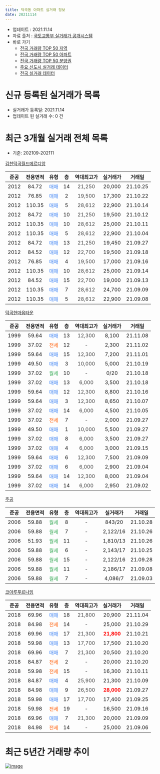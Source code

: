 ```yaml
---
title: 덕곡동 아파트 실거래 정보
date: 20211114
---
```


* 업데이트 : 2021.11.14
* 자료 출처 : [국토교통부 실거래가 공개시스템](http://rt.molit.go.kr)
* 바로 가기
    * [전국 거래량 TOP 50 지역](https://apt-info.github.io/apt-trade-info/tr)
    * [전국 거래량 TOP 50 아파트](https://apt-info.github.io/apt-trade-info/ta)
    * [전국 거래량 TOP 50 분양권](https://apt-info.github.io/apt-trade-info/tb)
    * [주요 신도시 실거래 데이터](https://apt-info.github.io/apt-trade-info/newtown)
    * [전국 실거래 데이터](https://apt-info.github.io/apt-trade-info/all)



<script async src="https://pagead2.googlesyndication.com/pagead/js/adsbygoogle.js"></script>
<!-- 기본광고 -->
<ins class="adsbygoogle"
     style="display:block"
     data-ad-client="ca-pub-1142216861245946"
     data-ad-slot="4805727019"
     data-ad-format="auto"
     data-full-width-responsive="true"></ins>
<script>
     (adsbygoogle = window.adsbygoogle || []).push({});
</script>


# 신규 등록된 실거래가 목록

* 실거래가 등록일: 2021.11.14
* 업데이트 된 실거래 수: 0 건




<script async src="https://pagead2.googlesyndication.com/pagead/js/adsbygoogle.js"></script>
<!-- 기본광고 -->
<ins class="adsbygoogle"
     style="display:block"
     data-ad-client="ca-pub-1142216861245946"
     data-ad-slot="4805727019"
     data-ad-format="auto"
     data-full-width-responsive="true"></ins>
<script>
     (adsbygoogle = window.adsbygoogle || []).push({});
</script>


# 최근 3개월 실거래 전체 목록
* 기준: 202109-202111


[김천덕곡월드메르디앙](https://search.naver.com/search.naver?query=%EA%B9%80%EC%B2%9C%EB%8D%95%EA%B3%A1%EC%9B%94%EB%93%9C%EB%A9%94%EB%A5%B4%EB%94%94%EC%95%99)

|준공|전용면적|유형|층|역대최고가|실거래가|거래일|
|:---:|:---:|:---:|:---:|:---:|:---:|:---:|
|2012|84.72|<span style="color:#4285F3">매매</span>|14|<span style="color:#444444">21,250</span>|20,000|21.10.25|
|2012|76.85|<span style="color:#4285F3">매매</span>|2|<span style="color:#444444">19,500</span>|17,300|21.10.22|
|2012|110.35|<span style="color:#4285F3">매매</span>|5|<span style="color:#444444">28,612</span>|22,900|21.10.14|
|2012|84.72|<span style="color:#4285F3">매매</span>|10|<span style="color:#444444">21,250</span>|19,500|21.10.12|
|2012|110.35|<span style="color:#4285F3">매매</span>|10|<span style="color:#444444">28,612</span>|25,000|21.10.11|
|2012|110.35|<span style="color:#4285F3">매매</span>|5|<span style="color:#444444">28,612</span>|22,900|21.10.04|
|2012|84.72|<span style="color:#4285F3">매매</span>|13|<span style="color:#444444">21,250</span>|19,450|21.09.27|
|2012|84.52|<span style="color:#4285F3">매매</span>|12|<span style="color:#444444">22,700</span>|19,500|21.09.18|
|2012|76.85|<span style="color:#4285F3">매매</span>|4|<span style="color:#444444">19,500</span>|17,000|21.09.16|
|2012|110.35|<span style="color:#4285F3">매매</span>|10|<span style="color:#444444">28,612</span>|25,000|21.09.14|
|2012|84.52|<span style="color:#4285F3">매매</span>|15|<span style="color:#444444">22,700</span>|19,000|21.09.13|
|2012|110.35|<span style="color:#4285F3">매매</span>|7|<span style="color:#444444">28,612</span>|24,700|21.09.09|
|2012|110.35|<span style="color:#4285F3">매매</span>|5|<span style="color:#444444">28,612</span>|22,900|21.09.08|

[덕곡한마음타운](https://search.naver.com/search.naver?query=%EB%8D%95%EA%B3%A1%ED%95%9C%EB%A7%88%EC%9D%8C%ED%83%80%EC%9A%B4)

|준공|전용면적|유형|층|역대최고가|실거래가|거래일|
|:---:|:---:|:---:|:---:|:---:|:---:|:---:|
|1999|59.64|<span style="color:#4285F3">매매</span>|13|<span style="color:#444444">12,300</span>|8,100|21.11.08|
|1999|37.02|<span style="color:#FF5A00">전세</span>|12|<span style="color:#444444">-</span>|2,300|21.11.02|
|1999|59.64|<span style="color:#4285F3">매매</span>|15|<span style="color:#444444">12,300</span>|7,200|21.11.01|
|1999|49.50|<span style="color:#4285F3">매매</span>|3|<span style="color:#444444">10,000</span>|5,000|21.10.19|
|1999|37.02|<span style="color:#34A853">월세</span>|10|<span style="color:#444444">-</span>|0/20|21.10.18|
|1999|37.02|<span style="color:#4285F3">매매</span>|13|<span style="color:#444444">6,000</span>|3,500|21.10.18|
|1999|59.64|<span style="color:#4285F3">매매</span>|12|<span style="color:#444444">12,300</span>|8,800|21.10.16|
|1999|59.64|<span style="color:#4285F3">매매</span>|3|<span style="color:#444444">12,300</span>|8,650|21.10.07|
|1999|37.02|<span style="color:#4285F3">매매</span>|14|<span style="color:#444444">6,000</span>|4,500|21.10.05|
|1999|37.02|<span style="color:#FF5A00">전세</span>|7|<span style="color:#444444">-</span>|2,000|21.09.27|
|1999|49.50|<span style="color:#4285F3">매매</span>|1|<span style="color:#444444">10,000</span>|5,500|21.09.27|
|1999|37.02|<span style="color:#4285F3">매매</span>|8|<span style="color:#444444">6,000</span>|3,500|21.09.27|
|1999|37.02|<span style="color:#4285F3">매매</span>|4|<span style="color:#444444">6,000</span>|3,000|21.09.15|
|1999|59.64|<span style="color:#4285F3">매매</span>|6|<span style="color:#444444">12,300</span>|7,500|21.09.09|
|1999|37.02|<span style="color:#4285F3">매매</span>|6|<span style="color:#444444">6,000</span>|2,900|21.09.04|
|1999|59.64|<span style="color:#4285F3">매매</span>|14|<span style="color:#444444">12,300</span>|8,000|21.09.04|
|1999|37.02|<span style="color:#4285F3">매매</span>|14|<span style="color:#444444">6,000</span>|2,950|21.09.02|

[주공](https://search.naver.com/search.naver?query=%EC%A3%BC%EA%B3%B5)

|준공|전용면적|유형|층|역대최고가|실거래가|거래일|
|:---:|:---:|:---:|:---:|:---:|:---:|:---:|
|2006|59.88|<span style="color:#34A853">월세</span>|8|<span style="color:#444444">-</span>|843/20|21.10.28|
|2006|59.88|<span style="color:#34A853">월세</span>|7|<span style="color:#444444">-</span>|2,122/16|21.10.26|
|2006|51.93|<span style="color:#34A853">월세</span>|11|<span style="color:#444444">-</span>|1,810/13|21.10.26|
|2006|59.88|<span style="color:#34A853">월세</span>|6|<span style="color:#444444">-</span>|2,143/17|21.10.25|
|2006|59.88|<span style="color:#34A853">월세</span>|15|<span style="color:#444444">-</span>|2,122/16|21.09.28|
|2006|59.88|<span style="color:#34A853">월세</span>|11|<span style="color:#444444">-</span>|2,186/17|21.09.08|
|2006|59.88|<span style="color:#34A853">월세</span>|7|<span style="color:#444444">-</span>|4,086/7|21.09.03|

[코아루푸르나임](https://search.naver.com/search.naver?query=%EC%BD%94%EC%95%84%EB%A3%A8%ED%91%B8%EB%A5%B4%EB%82%98%EC%9E%84)

|준공|전용면적|유형|층|역대최고가|실거래가|거래일|
|:---:|:---:|:---:|:---:|:---:|:---:|:---:|
|2018|69.96|<span style="color:#4285F3">매매</span>|18|<span style="color:#444444">21,800</span>|20,900|21.11.04|
|2018|84.98|<span style="color:#FF5A00">전세</span>|14|<span style="color:#444444">-</span>|25,000|21.10.29|
|2018|69.96|<span style="color:#4285F3">매매</span>|17|<span style="color:#444444">21,300</span>|<b><span style="color:#FF0000">21,800</span></b>|21.10.21|
|2018|59.98|<span style="color:#4285F3">매매</span>|13|<span style="color:#444444">17,700</span>|17,500|21.10.20|
|2018|69.96|<span style="color:#4285F3">매매</span>|7|<span style="color:#444444">21,300</span>|20,500|21.10.20|
|2018|84.87|<span style="color:#FF5A00">전세</span>|2|<span style="color:#444444">-</span>|20,000|21.10.20|
|2018|59.98|<span style="color:#FF5A00">전세</span>|15|<span style="color:#444444">-</span>|16,300|21.10.11|
|2018|84.87|<span style="color:#4285F3">매매</span>|4|<span style="color:#444444">25,900</span>|21,300|21.10.09|
|2018|84.98|<span style="color:#4285F3">매매</span>|9|<span style="color:#444444">26,500</span>|<b><span style="color:#FF0000">28,000</span></b>|21.09.27|
|2018|59.98|<span style="color:#4285F3">매매</span>|17|<span style="color:#444444">17,700</span>|17,400|21.09.25|
|2018|59.98|<span style="color:#FF5A00">전세</span>|19|<span style="color:#444444">-</span>|16,500|21.09.16|
|2018|69.96|<span style="color:#4285F3">매매</span>|7|<span style="color:#444444">21,300</span>|20,000|21.09.09|
|2018|84.98|<span style="color:#FF5A00">전세</span>|14|<span style="color:#444444">-</span>|25,000|21.09.06|



<script async src="https://pagead2.googlesyndication.com/pagead/js/adsbygoogle.js"></script>
<!-- 기본광고 -->
<ins class="adsbygoogle"
     style="display:block"
     data-ad-client="ca-pub-1142216861245946"
     data-ad-slot="4805727019"
     data-ad-format="auto"
     data-full-width-responsive="true"></ins>
<script>
     (adsbygoogle = window.adsbygoogle || []).push({});
</script>


# 최근 5년간 거래량 추이


<div style="width:100%;">
    <canvas id="deal_progress" height="200"></canvas>
</div>

<script>
new Chart(document.getElementById("deal_progress"), {
    type: 'line',
    data: {
        labels: ['16.01','16.02','16.03','16.04','16.05','16.06','16.07','16.08','16.09','16.10','16.11','16.12','17.01','17.02','17.03','17.04','17.05','17.06','17.07','17.08','17.09','17.10','17.11','17.12','18.01','18.02','18.03','18.04','18.05','18.06','18.07','18.08','18.09','18.10','18.11','18.12','19.01','19.02','19.03','19.04','19.05','19.06','19.07','19.08','19.09','19.10','19.11','19.12','20.01','20.02','20.03','20.04','20.05','20.06','20.07','20.08','20.09','20.10','20.11','20.12','21.01','21.02','21.03','21.04','21.05','21.06','21.07','21.08','21.09','21.10','21.11'],
        datasets: [{
            label: '매매/분양권',
            data: [7,14,9,7,6,6,13,3,3,6,5,7,4,4,3,5,7,1,5,4,4,2,4,3,6,7,3,9,3,6,16,9,8,18,5,66,8,7,38,12,8,5,5,2,8,4,9,8,8,9,108,28,38,25,8,7,7,7,12,16,15,18,23,28,18,16,23,19,17,15,3],
            borderColor: "rgba(66, 133, 243, 1)",
            backgroundColor: "rgba(66, 133, 243, 0.05)",
            borderWidth: 1,
            pointRadius: 0,
            fill: false,
            lineTension: 0
        },{
            label: '전/월세',
            data: [14,7,9,7,10,2,6,10,3,10,7,3,7,5,11,33,11,11,13,2,11,5,8,2,8,12,2,7,15,5,7,9,7,8,10,6,16,8,9,28,13,13,9,7,4,8,9,5,10,5,8,41,58,35,34,12,10,6,4,6,11,4,2,18,9,6,8,12,6,8,1],
            borderColor: "rgba(255, 90, 0, 1)",
            backgroundColor: "rgba(255, 90, 0, 0.05)",
            borderWidth: 1,
            pointRadius: 0,
            fill: false,
            lineTension: 0
        },{
            label: '합계',
            data: [21,21,18,14,16,8,19,13,6,16,12,10,11,9,14,38,18,12,18,6,15,7,12,5,14,19,5,16,18,11,23,18,15,26,15,72,24,15,47,40,21,18,14,9,12,12,18,13,18,14,116,69,96,60,42,19,17,13,16,22,26,22,25,46,27,22,31,31,23,23,4],
            borderColor: "rgba(0, 0, 0, 1)",
            backgroundColor: "rgba(0, 0, 0, 0.03)",
            borderWidth: 0.1,
            pointRadius: 0,
            fill: true,
            lineTension: 0
        }
        ]
    },
    options: {
        responsive: true,
        title: {
            display: false
        },
        tooltips: {
            mode: 'index',
            intersect: false
        },
        hover: {
            mode: 'nearest',
            intersect: true
        },
        scales: {
            xAxes: [{
                display: true,
                scaleLabel: {
                    display: true,
                    labelString: '년/월'
                }
            }],
            yAxes: [{
                display: true,
                ticks: {
                    suggestedMin: 0,
                },
                scaleLabel: {
                    display: true,
                    labelString: '실거래 수'
                }
            }]
        }
    }
});

</script>


[![image](https://apt-info.github.io/images/2020-01-03-apt-trade-info/1024x500.png)](https://play.google.com/store/apps/details?id=com.aptinfo.apttradeinfo)

